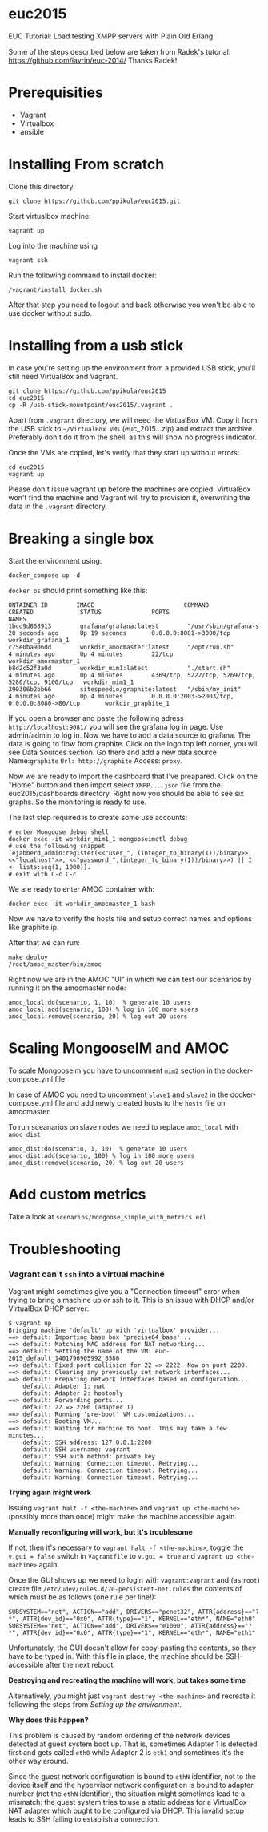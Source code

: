 # euc2015

EUC Tutorial: Load testing XMPP servers with Plain Old Erlang

Some of the steps described below are taken from Radek's tutorial:
https://github.com/lavrin/euc-2014/ Thanks Radek!


# Prerequisities

* Vagrant
* Virtualbox
* ansible

# Installing From scratch

Clone this directory:

`git clone https://github.com/ppikula/euc2015.git`

Start virtualbox machine:

`vagrant up`

Log into the machine using

`vagrant ssh`

Run the following command to install docker:

`/vagrant/install_docker.sh`

After that step you need to logout and back otherwise you won't be able to use
docker without sudo.


# Installing from a usb stick

In case you're setting up the environment from a provided USB stick, you'll
still need VirtualBox and Vagrant.

```
git clone https://github.com/ppikula/euc2015
cd euc2015
cp -R /usb-stick-mountpoint/euc2015/.vagrant .
```

Apart from `.vagrant` directory, we will need the VirtualBox VM. Copy it from
the USB stick to `~/VirtualBox VMs`  (euc_2015...zip) and extract the archive.
Preferably don't do it from the shell, as this will show no progress indicator.

Once the VMs are copied, let's verify that they start up without errors:

```
cd euc2015
vagrant up
```

Please don't issue vagrant up before the machines are copied! VirtualBox won't
find the machine and Vagrant will try to provision it, overwriting the data in the
`.vagrant` directory.

# Breaking a single box

Start the environment using:

`docker_compose up -d`

`docker ps` should print something like this:

```
ONTAINER ID        IMAGE                         COMMAND                CREATED             STATUS              PORTS                                              NAMES
1bcd9d868913        grafana/grafana:latest        "/usr/sbin/grafana-s   20 seconds ago      Up 19 seconds       0.0.0.0:8081->3000/tcp                             workdir_grafana_1
c75e0ba906dd        workdir_amocmaster:latest     "/opt/run.sh"          4 minutes ago       Up 4 minutes        22/tcp                                             workdir_amocmaster_1
b8d2c52f3a0d        workdir_mim1:latest           "./start.sh"           4 minutes ago       Up 4 minutes        4369/tcp, 5222/tcp, 5269/tcp, 5280/tcp, 9100/tcp   workdir_mim1_1
390306b2bb66        sitespeedio/graphite:latest   "/sbin/my_init"        4 minutes ago       Up 4 minutes        0.0.0.0:2003->2003/tcp, 0.0.0.0:8080->80/tcp       workdir_graphite_1
```

If you open a browser and paste the following adress `http://localhost:9081/` you
will see the grafana log in page. Use admin/admin to log in. Now we have to add a
data source to grafana. The data is going to flow from graphite. Click on the logo
top left corner, you will see Data Sources section. Go there and add a new data source
Name:`graphite` `Url: http://graphite` Access: `proxy`.

Now we are ready to import the dashboard that I've preapared. Click on the "Home"
button and then import select `XMPP....json` file from the euc2015/dashboards directory.
Right now you should be able to see six graphs. So the monitoring is ready to use.

The last step required is to create some use accounts:

```
# enter Mongoose debug shell
docker exec -it workdir_mim1_1 mongooseimctl debug
# use the following snippet
[ejabberd_admin:register(<<"user_", (integer_to_binary(I))/binary>>, <<"localhost">>, <<"password_",(integer_to_binary(I))/binary>>) || I <- lists:seq(1, 1000)].
# exit with C-c C-c
```

We are ready to enter AMOC container with:

`docker exec -it workdir_amocmaster_1 bash`

Now we have to verify the hosts file and setup correct names and options like graphite
ip.


After that we can run:

```
make deploy
/root/amoc_master/bin/amoc
```

Right now  we are in the AMOC "UI" in which we can test our scenarios by running it
on the amocmaster node:

```
amoc_local:do(scenario, 1, 10)  % generate 10 users
amoc_local:add(scenario, 100) % log in 100 more users
amoc_local:remove(scenario, 20) % log out 20 users
```

# Scaling MongooseIM and AMOC

To scale Mongooseim you have to uncomment `mim2` section in the docker-compose.yml file

In case of AMOC you need to uncomment `slave1` and `slave2` in the docker-compose.yml file
and add newly created hosts to the `hosts` file on amocmaster.


To run sceanarios on  slave nodes we need to replace `amoc_local` with `amoc_dist`

```
amoc_dist:do(scenario, 1, 10)  % generate 10 users
amoc_dist:add(scenario, 100) % log in 100 more users
amoc_dist:remove(scenario, 20) % log out 20 users
```

# Add custom metrics

Take a look at `scenarios/mongoose_simple_with_metrics.erl`

# Troubleshooting

### Vagrant can't `ssh` into a virtual machine

Vagrant might sometimes give you a "Connection timeout" error when trying
to bring a machine up or ssh to it.
This is an issue with DHCP and/or VirtualBox DHCP server:

    $ vagrant up
    Bringing machine 'default' up with 'virtualbox' provider...
    ==> default: Importing base box 'precise64_base'...
    ==> default: Matching MAC address for NAT networking...
    ==> default: Setting the name of the VM: euc-2015_default_1401796905992_8586
    ==> default: Fixed port collision for 22 => 2222. Now on port 2200.
    ==> default: Clearing any previously set network interfaces...
    ==> default: Preparing network interfaces based on configuration...
        default: Adapter 1: nat
        default: Adapter 2: hostonly
    ==> default: Forwarding ports...
        default: 22 => 2200 (adapter 1)
    ==> default: Running 'pre-boot' VM customizations...
    ==> default: Booting VM...
    ==> default: Waiting for machine to boot. This may take a few minutes...
        default: SSH address: 127.0.0.1:2200
        default: SSH username: vagrant
        default: SSH auth method: private key
        default: Warning: Connection timeout. Retrying...
        default: Warning: Connection timeout. Retrying...
        default: Warning: Connection timeout. Retrying...


**Trying again might work**

Issuing `vagrant halt -f <the-machine>` and `vagrant up <the-machine>`
(possibly more than once) might make the machine accessible again.


**Manually reconfiguring will work, but it's troublesome**

If not, then it's necessary to `vagrant halt -f <the-machine>`,
toggle the `v.gui = false` switch in `Vagrantfile` to `v.gui = true`
and `vagrant up <the-machine>` again.

Once the GUI shows up we need to login with `vagrant:vagrant`
and (as `root`) create file `/etc/udev/rules.d/70-persistent-net.rules`
the contents of which must be as follows (one rule per line!):

    SUBSYSTEM=="net", ACTION=="add", DRIVERS=="pcnet32", ATTR{address}=="?*", ATTR{dev_id}=="0x0", ATTR{type}=="1", KERNEL=="eth*", NAME="eth0"
    SUBSYSTEM=="net", ACTION=="add", DRIVERS=="e1000", ATTR{address}=="?*", ATTR{dev_id}=="0x0", ATTR{type}=="1", KERNEL=="eth*", NAME="eth1"

Unfortunately, the GUI doesn't allow for copy-pasting the contents,
so they have to be typed in.
With this file in place, the machine should be SSH-accessible after the
next reboot.


**Destroying and recreating the machine will work, but takes some time**

Alternatively, you might just `vagrant destroy <the-machine>`
and recreate it following the steps from _Setting up the environment_.


**Why does this happen?**

This problem is caused by random ordering of the network devices detected
at guest system boot up.
That is, sometimes Adapter 1 is detected first and gets called `eth0`
while Adapter 2 is `eth1` and sometimes it's the other way around.

Since the guest network configuration is bound to `ethN` identifier,
not to the device itself and the hypervisor network configuration is bound
to adapter number (not the `ethN` identifier),
the situation might sometimes lead to a mismatch:
the guest system tries to use a static address for a VirtualBox NAT adapter
which ought to be configured via DHCP.
This invalid setup leads to SSH failing to establish a connection.
